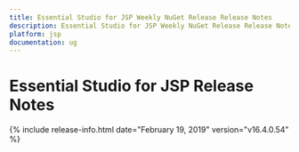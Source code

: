 ```yaml
---
title: Essential Studio for JSP Weekly NuGet Release Release Notes  
description: Essential Studio for JSP Weekly NuGet Release Release Notes  
platform: jsp
documentation: ug
---
```


# Essential Studio for JSP  Release Notes  

{% include release-info.html date="February 19, 2019"  version="v16.4.0.54" %} 




